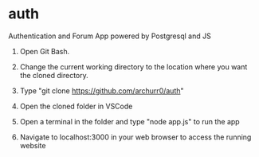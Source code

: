 # auth
 
Authentication and Forum App powered by Postgresql and JS

1. Open Git Bash.

2. Change the current working directory to the location where you want the cloned directory.

3. Type "git clone https://github.com/archurr0/auth"

4. Open the cloned folder in VSCode

5. Open a terminal in the folder and type "node app.js" to run the app

6. Navigate to localhost:3000 in your web browser to access the running website
